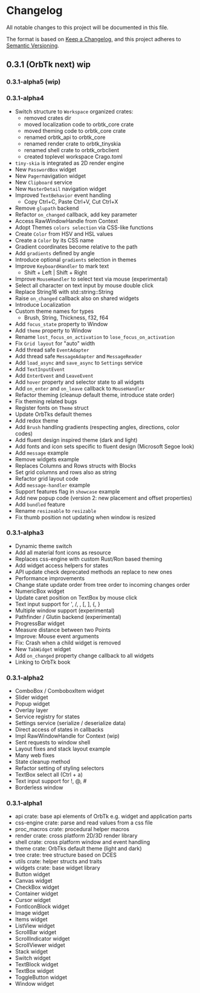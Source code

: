 # Changelog
All notable changes to this project will be documented in this file.

The format is based on [Keep a Changelog](https://keepachangelog.com/en/1.0.0/),
and this project adheres to [Semantic Versioning](https://semver.org/spec/v2.0.0.html).

## 0.3.1 (OrbTk next) wip

### 0.3.1-alpha5 (wip)

### 0.3.1-alpha4

* Switch structure to `Workspace` organized crates:
  - removed crates dir
  - moved localization code to orbtk_core crate
  - moved theming code to orbtk_core crate
  - renamed orbtk_api to orbtk_core
  - renamed render crate to orbtk_tinyskia
  - renamed shell crate to orbtk_orbclient
  - created toplevel workspace Crago.toml
* `tiny-skia` is integrated as 2D render engine
* New `PasswordBox` widget
* New `Pager`navigation widget
* New `Clipboard` service
* New `MasterDetail` navigation widget
* Improved `TextBehavior` event handling
  - Copy Ctrl+C, Paste Ctrl+V, Cut Ctrl+X
* Remove `glupath` backend
* Refactor `on_changed` callback, add key parameter
* Access RawWindowHandle from Context
* Adopt Themes `colors selection` via CSS-like functions
* Create `Color` from HSV and HSL values
* Create a `Color` by its CSS name
* Gradient coordinates become relative to the path
* Add `gradients` defined by angle
* Introduce optional `gradients` selection in themes
* Improve `KeyboardHandler` to mark text
  - Shift + Left | Shift + Right
* Improve `MouseHandler` to select text via mouse (experimental)
* Select all character on text input by mouse double click
* Replace String16 with std::string::String
* Raise `on_changed` callback also on shared widgets
* Introduce Localization
* Custom theme names for types
  - Brush, String, Thickness, f32, f64
* Add `focus_state` property to Window
* Add `theme` property to Window
* Rename `lost_focus_on_activation` to `lose_focus_on_activation`
* Fix `Grid layout` for "auto" width
* Add thread safe `EventAdapter`
* Add thread safe `MessageAdapter` and `MessageReader`
* Add `load_async` and `save_async` to `Settings` service
* Add `TextInputEvent`
* Add `EnterEvent` and `LeaveEvent`
* Add `hover` property and selector state to all widgets
* Add `on_enter` and `on_leave` callback to `MouseHandler`
* Refactor theming (cleanup default theme, introduce state order)
* Fix theming related bugs
* Register fonts on `Theme` struct
* Update OrbTks default themes
* Add redox theme
* Add `Brush` handling gradients (respecting angles, directions, color codes)
* Add fluent design inspired theme (dark and light)
* Add fonts and icon sets specific to fluent design (Microsoft Segoe look)
* Add `message` example
* Remove widgets example
* Replaces Columns and Rows structs with Blocks
* Set grid columns and rows also as string
* Refactor grid layout code
* Add `message-handler` example
* Support features flag in `showcase` example
* Add new popup code (version 2: new placement and offset properties)
* Add `bundled` feature
* Rename `resizeable` to `resizable`
* Fix thumb position not updating when window is resized

### 0.3.1-alpha3

* Dynamic theme switch
* Add all material font icons as resource
* Replaces css-engine with custom Rust/Ron based theming
* Add widget access helpers for states
* API update check deprecated methods an replace to new ones
* Performance improvements
* Change state update order from tree order to incoming changes order
* NumericBox widget
* Update caret position on TextBox by mouse click
* Text input support for ', /, \, [, ], {, }
* Multiple window support (experimental)
* Pathfinder / Glutin backend (experimental)
* ProgressBar widget
* Measure distance between two Points
* Improve: Mouse event arguments
* Fix: Crash when a child widget is removed
* New `TabWidget` widget
* Add `on_changed` property change callback to all widgets
* Linking to OrbTk book

### 0.3.1-alpha2

* ComboBox / ComboboxItem widget
* Slider widget
* Popup widget
* Overlay layer
* Service registry for states
* Settings service (serialize / deserialize data)
* Direct access of states in callbacks
* Impl RawWindowHandle for Context (wip)
* Sent requests to window shell
* Layout fixes and stack layout example
* Many web fixes
* State cleanup method
* Refactor setting of styling selectors
* TextBox select all (Ctrl + a)
* Text input support for !, @, #
* Borderless window

### 0.3.1-alpha1

* api crate: base api elements of OrbTk e.g. widget and application parts
* css-engine crate: parse and read values from a css file
* proc_macros crate: procedural helper macros
* render crate: cross platform 2D/3D render library
* shell crate: cross platform window and event handling
* theme crate: OrbTks default theme (light and dark)
* tree crate: tree structure based on DCES
* utils crate: helper structs and traits
* widgets crate: base widget library
* Button widget
* Canvas widget
* CheckBox widget
* Container widget
* Cursor widget
* FontIconBlock widget
* Image widget
* Items widget
* ListView widget
* ScrollBar widget
* ScrollIndicator widget
* ScrollViewer widget
* Stack widget
* Switch widget
* TextBlock widget
* TextBox widget
* ToggleButton widget
* Window widget
